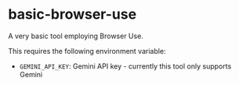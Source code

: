 # basic-browser-use

A very basic tool employing Browser Use.

This requires the following environment variable:

- `GEMINI_API_KEY`: Gemini API key - currently this tool only supports Gemini
